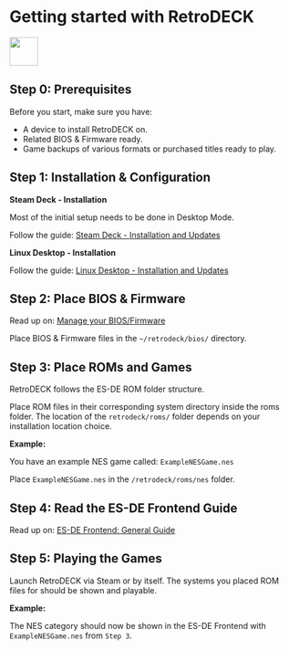 # Getting started with RetroDECK

<img src="../../wiki_icons/pixelitos/retrodeck.png" width="50">

## Step 0: Prerequisites

Before you start, make sure you have:

- A device to install RetroDECK on.
- Related BIOS & Firmware ready.
- Game backups of various formats or purchased titles ready to play.

## Step 1: Installation & Configuration

**Steam Deck - Installation**

Most of the initial setup needs to be done in Desktop Mode.

Follow the guide: [Steam Deck - Installation and Updates](../wiki_devices/steamdeck/steamdeck-start.md)

**Linux Desktop - Installation**

Follow the guide: [Linux Desktop - Installation and Updates](../wiki_devices/linux_desktop/linux-install.md)

## Step 2: Place BIOS & Firmware

Read up on: [Manage your BIOS/Firmware](../wiki_management/bios-firmware.md)

Place BIOS & Firmware files in the `~/retrodeck/bios/` directory.

## Step 3: Place ROMs and Games

RetroDECK follows the ES-DE ROM folder structure.

Place ROM files in their corresponding system directory inside the roms folder. The location of the `retrodeck/roms/` folder depends on your installation location choice.

**Example:**

You have an example NES game called: `ExampleNESGame.nes`

Place `ExampleNESGame.nes` in the `/retrodeck/roms/nes` folder.

## Step 4: Read the ES-DE Frontend Guide

Read up on: [ES-DE Frontend: General Guide](../wiki_system_guides/es-de/esde-guide.md)

## Step 5: Playing the Games

Launch RetroDECK via Steam or by itself. The systems you placed ROM files for should be shown and playable.

**Example:**

The NES category should now be shown in the ES-DE Frontend with `ExampleNESGame.nes` from `Step 3`.




